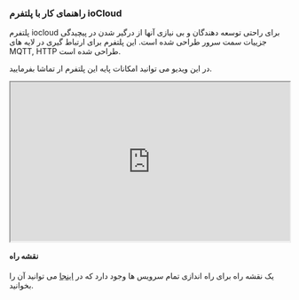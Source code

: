 ### راهنمای کار با پلتفرم ioCloud
پلتفرم iocloud برای راحتی توسعه دهندگان و بی نیازی آنها از درگیر شدن در پیچیدگی جزییات سمت سرور طراحی شده است.
این پلتفرم برای ارتباط گیری در لایه های MQTT, HTTP طراحی شده است.

در این ویدیو می توانید امکانات پایه این پلتفرم ار تماشا بفرمایید.

<style>.h_iframe-aparat_embed_frame{position:relative;}.h_iframe-aparat_embed_frame .ratio{display:block;width:100%;height:auto;}.h_iframe-aparat_embed_frame iframe{position:absolute;top:0;left:0;width:100%;height:100%;}</style><div class="h_iframe-aparat_embed_frame"><span style="display: block;padding-top: 57%"></span><iframe src="https://www.aparat.com/video/video/embed/videohash/VpA0R/vt/frame" allowFullScreen="true" webkitallowfullscreen="true" mozallowfullscreen="true"></iframe></div>


#### نقشه راه
یک نقشه راه برای راه اندازی تمام سرویس ها وجود دارد که در [اینجا](/roadmap.md) می توانید آن را بخوانید.